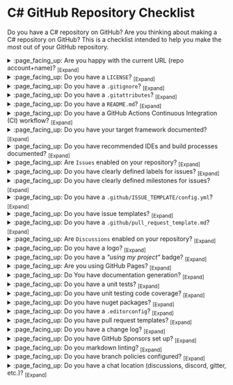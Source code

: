 # C# GitHub Repository Checklist

Do you have a C# repository on GitHub? Are you thinking about making a C# repository on GitHub? This is a checklist intended to help you make the most out
of your GitHub repository.

<details>
<summary>
  :page_facing_up: Are you happy with the current URL (repo account+name)? <sub>[Expand]</sub>
</summary>
<p>

Make sure you are happy with the name of your repo and the account your repo is under. You can rename and transer ownership of repositories, but that will change the URL of your repo, and thus can cause confusion for your users/developers.

GitHub has organizations, so if you already have a group of dedicated developers, having the repository be under an organization's account may be more appropriate than a personal account. If you are the primary developer, then it is likely fine to keep your repo under your account until you would benefit from an organization.

[See more information on GitHub organization here.](https://docs.github.com/en/organizations/collaborating-with-groups-in-organizations/about-organizations)

</p>
</details>

<details>
<summary>
  :page_facing_up: Do you have a <code>LICENSE</code>? <sub>[Expand]</sub>
</summary>
<p>

Licensing is very important. You want to choose a license before you make any code public.

[See GitHub's guide on licensing here.](https://docs.github.com/en/github/creating-cloning-and-archiving-repositories/creating-a-repository-on-github/licensing-a-repository)

</p>
</details>

<details>
<summary>
  :page_facing_up: Do you have a <code>.gitignore</code>? <sub>[Expand]</sub>
</summary>
<p>

You don't want all your files to be included in your repository. For example, you generally want all your source code files (`.cs` for C# files) to be included, but you do not want your `obj` and `bin` folders included. The `.gitignore` file is how you can control what files are included or excluded from your repository. For C# repsoitories, if you use GitHub's online interface, you want to choose the `Visual Studio` option:



</p>
</details>

<details>
<summary>
  :page_facing_up: Do you have a <code>.gitattributes</code>? <sub>[Expand]</sub>
</summary>
<p>

_todo_

</p>
</details>

<details>
<summary>
  :page_facing_up: Do you have a <code>README.md</code>? <sub>[Expand]</sub>
</summary>
<p>

_todo_

</p>
</details>

<details>
<summary>
  :page_facing_up: Do you have a GitHub Actions Continuous Integration (CI) workflow? <sub>[Expand]</sub>
</summary>
<p>

_todo_

</p>
</details>

<details>
<summary>
  :page_facing_up: Do you have your target framework documented? <sub>[Expand]</sub>
</summary>
<p>

_todo_

</p>
</details>

<details>
<summary>
  :page_facing_up: Do you have recommended IDEs and build processes documented? <sub>[Expand]</sub>
</summary>
<p>

_todo_

</p>
</details>

<details>
<summary>
  :page_facing_up: Are <code>Issues</code> enabled on your repository? <sub>[Expand]</sub>
</summary>
<p>

_todo_

</p>
</details>

<details>
<summary>
  :page_facing_up: Do you have clearly defined labels for issues? <sub>[Expand]</sub>
</summary>
<p>

_todo_

</p>
</details>

<details>
<summary>
  :page_facing_up: Do you have clearly defined milestones for issues? <sub>[Expand]</sub>
</summary>
<p>

_todo_

</p>
</details>

<details>
<summary>
  :page_facing_up: Do you have a <code>.github/ISSUE_TEMPLATE/config.yml</code>? <sub>[Expand]</sub>
</summary>
<p>

_todo_

</p>
</details>

<details>
<summary>
  :page_facing_up: Do you have issue templates? <sub>[Expand]</sub>
</summary>
<p>

_todo_

</p>
</details>

<details>
<summary>
  :page_facing_up: Do you have a <code>.github/pull_request_template.md</code>? <sub>[Expand]</sub>
</summary>
<p>

_todo_

</p>
</details>

<details>
<summary>
  :page_facing_up: Are <code>Discussions</code> enabled on your repository? <sub>[Expand]</sub>
</summary>
<p>

_todo_

</p>
</details>

<details>
<summary>
  :page_facing_up: Do you have a logo? <sub>[Expand]</sub>
</summary>
<p>

_todo_

</p>
</details>

<details>
<summary>
  :page_facing_up: Do you have a <em>"using my project"</em> badge? <sub>[Expand]</sub>
</summary>
<p>

_todo_

</p>
</details>

<details>
<summary>
  :page_facing_up: Are you using GitHub Pages? <sub>[Expand]</sub>
</summary>
<p>

_todo_

</p>
</details>

<details>
<summary>
  :page_facing_up: Do You have documentation generation? <sub>[Expand]</sub>
</summary>
<p>

_todo_

</p>
</details>

<details>
<summary>
  :page_facing_up: Do you have a unit tests? <sub>[Expand]</sub>
</summary>
<p>

_todo_

</p>
</details>

<details>
<summary>
  :page_facing_up: Do you have unit testing code coverage? <sub>[Expand]</sub>
</summary>
<p>

_todo_

</p>
</details>

<details>
<summary>
  :page_facing_up: Do you have nuget packages? <sub>[Expand]</sub>
</summary>
<p>

_todo_

</p>
</details>

<details>
<summary>
  :page_facing_up: Do you have a <code>.editorconfig</code>? <sub>[Expand]</sub>
</summary>
<p>

_todo_

</p>
</details>

<details>
<summary>
  :page_facing_up: Do you have pull request templates? <sub>[Expand]</sub>
</summary>
<p>

_todo_

</p>
</details>

<details>
<summary>
  :page_facing_up: Do you have a change log? <sub>[Expand]</sub>
</summary>
<p>

_todo_

</p>
</details>

<details>
<summary>
  :page_facing_up: Do you have GitHub Sponsors set up? <sub>[Expand]</sub>
</summary>
<p>

_todo_

</p>
</details>

<details>
<summary>
  :page_facing_up: Do you markdown linting? <sub>[Expand]</sub>
</summary>
<p>

_todo_

</p>
</details>

<details>
<summary>
  :page_facing_up: Do you have branch policies configured? <sub>[Expand]</sub>
</summary>
<p>

_todo_

</p>
</details>

<details>
<summary>
  :page_facing_up: Do you have a chat location (discussions, discord, gitter, etc.)? <sub>[Expand]</sub>
</summary>
<p>

_todo_

</p>
</details>